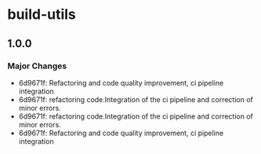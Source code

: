 # build-utils

## 1.0.0

### Major Changes

- 6d9671f: Refactoring and code quality improvement, ci pipeline integration
- 6d9671f: refactoring code.Integration of the ci pipeline and correction of minor errors.
- 6d9671f: refactoring code.Integration of the ci pipeline and correction of minor errors.
- 6d9671f: Refactoring and code quality improvement, ci pipeline integration
